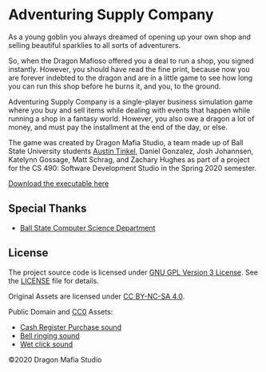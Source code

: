 # Adventuring Supply Company

As a young goblin you always dreamed of opening up your own shop and selling beautiful sparklies to all sorts of adventurers.

So, when the Dragon Mafioso offered you a deal to run a shop, you signed instantly. However, you should have read the fine print, because now you are forever indebted to the dragon and are in a little game to see how long you can run this shop before he burns it, and you, to the ground.

Adventuring Supply Company is a single-player business simulation game where you buy and sell items while dealing with events that happen while running a shop in a fantasy world. However, you also owe a dragon a lot of money, and must pay the installment at the end of the day, or else.

The game was created by Dragon Mafia Studio, a team made up of Ball State University students [Austin Tinkel](https://austin-tinkel.com), Daniel Gonzalez, Josh Johannsen, Katelynn Gossage, Matt Schrag, and Zachary Hughes as part of a project for the CS 490: Software Development Studio in the Spring 2020 semester.

[Download the executable here](https://artinkel.itch.io/adventuring-supply-company)

## Special Thanks
* [Ball State Computer Science Department](https://www.cs.bsu.edu)

## License

The project source code is licensed under [GNU GPL Version 3 License](https://www.gnu.org/licenses/gpl-3.0.en.html). See the [LICENSE](LICENSE) file for details.

Original Assets are licensed under [CC BY-NC-SA 4.0](https://creativecommons.org/licenses/by-nc-sa/4.0/).

Public Domain and [CC0](https://creativecommons.org/share-your-work/public-domain/cc0/) Assets:
* [Cash Register Purchase sound](https://freesound.org/people/Zott820/sounds/209578/)
* [Bell ringing sound](https://freesound.org/people/danarobinsondesignsgmailcom/sounds/377639/)
* [Wet click sound](https://freesound.org/people/Breviceps/sounds/448080/)

&copy;2020 Dragon Mafia Studio
